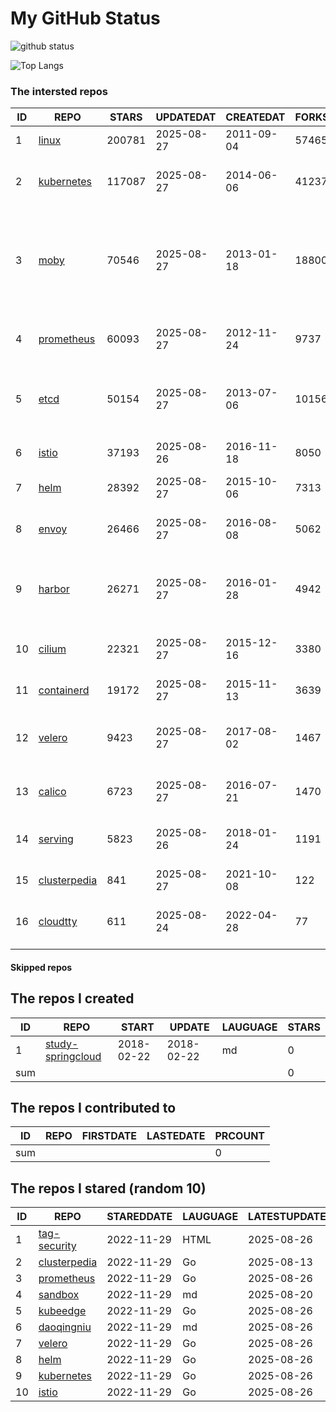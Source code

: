 # My GitHub Status

<img src="https://github-readme-stats-1.yihong0618.vercel.app/api?username=daoqingniu&show_icons=true&&&hide_title=true&count_private=true" alt="github status" />

![Top Langs](https://github-readme-stats-1.yihong0618.vercel.app/api/top-langs/?username=daoqingniu&layout=compact)

<!--START_SECTION:github_repos-->
### The intersted repos
| ID |                              REPO                               | STARS  | UPDATEDAT  | CREATEDAT  | FORKSCOUNT |                                                DESCRIPTIONS                                                |
|----|-----------------------------------------------------------------|--------|------------|------------|------------|------------------------------------------------------------------------------------------------------------|
|  1 | [linux](https://github.com/torvalds/linux)                      | 200781 | 2025-08-27 | 2011-09-04 |      57465 | Linux kernel source tree                                                                                   |
|  2 | [kubernetes](https://github.com/kubernetes/kubernetes)          | 117087 | 2025-08-27 | 2014-06-06 |      41237 | Production-Grade Container Scheduling and Management                                                       |
|  3 | [moby](https://github.com/moby/moby)                            |  70546 | 2025-08-27 | 2013-01-18 |      18800 | The Moby Project - a collaborative project for the container ecosystem to assemble container-based systems |
|  4 | [prometheus](https://github.com/prometheus/prometheus)          |  60093 | 2025-08-27 | 2012-11-24 |       9737 | The Prometheus monitoring system and time series database.                                                 |
|  5 | [etcd](https://github.com/etcd-io/etcd)                         |  50154 | 2025-08-27 | 2013-07-06 |      10156 | Distributed reliable key-value store for the most critical data of a distributed system                    |
|  6 | [istio](https://github.com/istio/istio)                         |  37193 | 2025-08-26 | 2016-11-18 |       8050 | Connect, secure, control, and observe services.                                                            |
|  7 | [helm](https://github.com/helm/helm)                            |  28392 | 2025-08-27 | 2015-10-06 |       7313 | The Kubernetes Package Manager                                                                             |
|  8 | [envoy](https://github.com/envoyproxy/envoy)                    |  26466 | 2025-08-27 | 2016-08-08 |       5062 | Cloud-native high-performance edge/middle/service proxy                                                    |
|  9 | [harbor](https://github.com/goharbor/harbor)                    |  26271 | 2025-08-27 | 2016-01-28 |       4942 | An open source trusted cloud native registry project that stores, signs, and scans content.                |
| 10 | [cilium](https://github.com/cilium/cilium)                      |  22321 | 2025-08-27 | 2015-12-16 |       3380 | eBPF-based Networking, Security, and Observability                                                         |
| 11 | [containerd](https://github.com/containerd/containerd)          |  19172 | 2025-08-27 | 2015-11-13 |       3639 | An open and reliable container runtime                                                                     |
| 12 | [velero](https://github.com/vmware-tanzu/velero)                |   9423 | 2025-08-27 | 2017-08-02 |       1467 | Backup and migrate Kubernetes applications and their persistent volumes                                    |
| 13 | [calico](https://github.com/projectcalico/calico)               |   6723 | 2025-08-27 | 2016-07-21 |       1470 | Cloud native networking and network security                                                               |
| 14 | [serving](https://github.com/knative/serving)                   |   5823 | 2025-08-26 | 2018-01-24 |       1191 | Kubernetes-based, scale-to-zero, request-driven compute                                                    |
| 15 | [clusterpedia](https://github.com/clusterpedia-io/clusterpedia) |    841 | 2025-08-27 | 2021-10-08 |        122 | The Encyclopedia of Kubernetes clusters                                                                    |
| 16 | [cloudtty](https://github.com/cloudtty/cloudtty)                |    611 | 2025-08-24 | 2022-04-28 |         77 | A Friendly Kubernetes CloudShell (Web Terminal) !                                                          |



#### Skipped repos
<!--END_SECTION:github_repos-->

<!--START_SECTION:my_github-->
## The repos I created
| ID  |                                 REPO                                 |   START    |   UPDATE   | LAUGUAGE | STARS |
|-----|----------------------------------------------------------------------|------------|------------|----------|-------|
|   1 | [study-springcloud](https://github.com/daoqingniu/study-springcloud) | 2018-02-22 | 2018-02-22 | md       |     0 |
| sum |                                                                      |            |            |          |     0 |

## The repos I contributed to
| ID  | REPO | FIRSTDATE | LASTEDATE | PRCOUNT |
|-----|------|-----------|-----------|---------|
| sum |      |           |           |       0 |

## The repos I stared (random 10)
| ID |                              REPO                               | STAREDDATE | LAUGUAGE | LATESTUPDATE |
|----|-----------------------------------------------------------------|------------|----------|--------------|
|  1 | [tag-security](https://github.com/cncf/tag-security)            | 2022-11-29 | HTML     | 2025-08-26   |
|  2 | [clusterpedia](https://github.com/clusterpedia-io/clusterpedia) | 2022-11-29 | Go       | 2025-08-13   |
|  3 | [prometheus](https://github.com/prometheus/prometheus)          | 2022-11-29 | Go       | 2025-08-26   |
|  4 | [sandbox](https://github.com/cncf/sandbox)                      | 2022-11-29 | md       | 2025-08-20   |
|  5 | [kubeedge](https://github.com/kubeedge/kubeedge)                | 2022-11-29 | Go       | 2025-08-26   |
|  6 | [daoqingniu](https://github.com/daoqingniu/daoqingniu)          | 2022-11-29 | md       | 2025-08-26   |
|  7 | [velero](https://github.com/vmware-tanzu/velero)                | 2022-11-29 | Go       | 2025-08-26   |
|  8 | [helm](https://github.com/helm/helm)                            | 2022-11-29 | Go       | 2025-08-26   |
|  9 | [kubernetes](https://github.com/kubernetes/kubernetes)          | 2022-11-29 | Go       | 2025-08-26   |
| 10 | [istio](https://github.com/istio/istio)                         | 2022-11-29 | Go       | 2025-08-26   |

<!--END_SECTION:my_github-->
